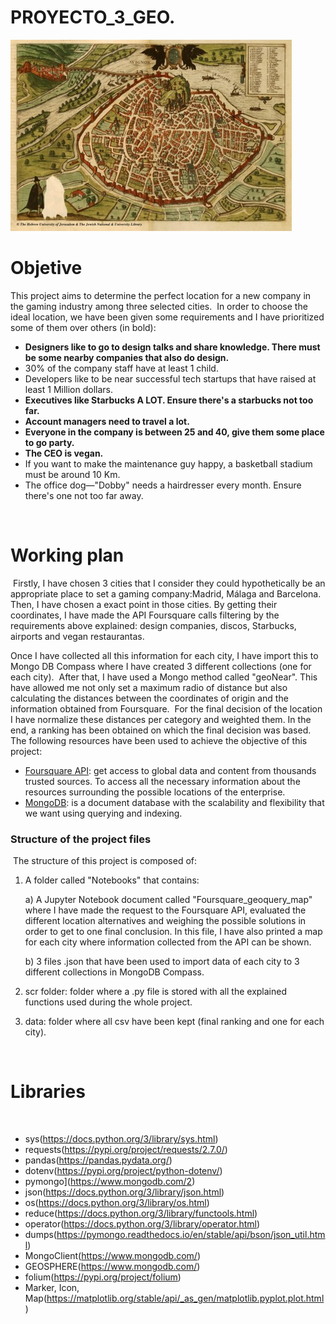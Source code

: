 # PROYECTO_3_GEO.
![portada](mapa_foto.jpg)

# Objetive
This project aims to determine the perfect location for a new company in the gaming industry among three selected cities. 
​
In order to choose the ideal location, we have been given some requirements and I have prioritized some of them over others (in bold):
- **Designers like to go to design talks and share knowledge. There must be some nearby companies that also do design.**
- 30% of the company staff have at least 1 child.
- Developers like to be near successful tech startups that have raised at least 1 Million dollars.
- **Executives like Starbucks A LOT. Ensure there's a starbucks not too far.**
- **Account managers need to travel a lot.**
- **Everyone in the company is between 25 and 40, give them some place to go party.**
- **The CEO is vegan.**
- If you want to make the maintenance guy happy, a basketball stadium must be around 10 Km.
- The office dog—"Dobby" needs a hairdresser every month. Ensure there's one not too far away.


​
# Working plan 
​
Firstly, I have chosen 3 cities that I consider they could hypothetically be an appropriate place to set a gaming company:Madrid, Málaga and Barcelona.
​
Then, I have chosen a exact point in those cities. By getting their coordinates, I have made the API Foursquare calls filtering by the requirements above explained: design companies, discos, Starbucks, airports and vegan restaurantas.

Once I have collected all this information for each city, I have import this to Mongo DB Compass where I have created 3 different collections (one for each city). 
​
After that, I have used a Mongo method called "geoNear". This have allowed me not only set a maximum radio of distance but also calculating the distances between the coordinates of origin and the information obtained from Foursquare.
​
For the final decision of the location I have normalize these distances per category and weighted them. In the end, a ranking has been obtained on which the final decision was based. 
​
The following resources have been used to achieve the objective of this project: 
​
-  [Foursquare API](https://foursquare.com/): get access to global data and  content from thousands trusted sources. To access all the necessary information about the resources surrounding the possible locations of the enterprise. 
- [MongoDB](https://www.mongodb.com/): is a document database with the scalability and flexibility that we want using querying and indexing.
​
​
### Structure of the project files
​
The structure of this project is composed of:
 1. A folder called "Notebooks" that contains: 

    a) A Jupyter Notebook document called "Foursquare_geoquery_map" where I have made the request to the Foursquare API, evaluated the different location alternatives and weighing the possible solutions in order to get to one final conclusion. In this file, I have also printed a map for each city where information collected from the API can be shown.  

    b) 3 files .json that have been used to import data of each city to 3 different collections in MongoDB Compass.

    
 2. scr folder: folder where a .py file is stored with all the explained functions used during the whole project.  
 3. data: folder where all csv have been kept (final ranking and one for each city).
 
​
# Libraries
​
- sys(https://docs.python.org/3/library/sys.html)
- requests(https://pypi.org/project/requests/2.7.0/)
- pandas(https://pandas.pydata.org/)
- dotenv(https://pypi.org/project/python-dotenv/)
- pymongo](https://www.mongodb.com/2)
- json(https://docs.python.org/3/library/json.html)
- os(https://docs.python.org/3/library/os.html)
- reduce(https://docs.python.org/3/library/functools.html)
- operator(https://docs.python.org/3/library/operator.html)
- dumps(https://pymongo.readthedocs.io/en/stable/api/bson/json_util.html)
- MongoClient(https://www.mongodb.com/)
- GEOSPHERE(https://www.mongodb.com/) 
- folium(https://pypi.org/project/folium)
- Marker, Icon, Map(https://matplotlib.org/stable/api/_as_gen/matplotlib.pyplot.plot.html)


